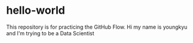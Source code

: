 # hello-world
This repository is for practicing the GitHub Flow.
Hi my name is youngkyu and I'm trying to be a Data Scientist
